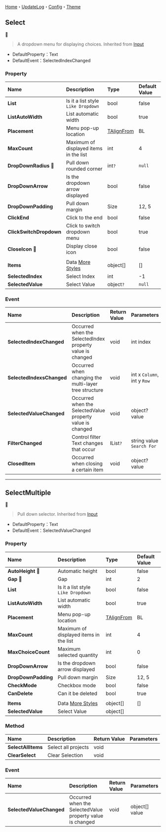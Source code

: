 ﻿[Home](../Home.md)・[UpdateLog](../UpdateLog.md)・[Config](../Config.md)・[Theme](../Theme.md)

## Select
👚

> A dropdown menu for displaying choices. Inherited from [Input](Input)

- DefaultProperty：Text
- DefaultEvent：SelectedIndexChanged

### Property

Name | Description | Type | Default Value |
:--|:--|:--|:--|
**List** | Is it a list style `Like Dropdown` | bool | false |
**ListAutoWidth** | List automatic width | bool | true |
**Placement** | Menu pop-up location | [TAlignFrom](Enum.md#talignfrom) | BL |
**MaxCount** | Maximum of displayed items in the list | int | 4 |
**DropDownRadius** 🔴 | Pull down rounded corner | int`?` | `null` |
**DropDownArrow** | Is the dropdown arrow displayed | bool | false |
**DropDownPadding** | Pull down margin | Size | 12, 5 |
**ClickEnd** | Click to the end | bool | false |
**ClickSwitchDropdown** | Click to switch dropdown menu | bool | true |
**CloseIcon** 🔴 | Display close icon | bool | false |
||||
**Items** | Data [More Styles](../DropdownStyles.md) | object[] | [] |
**SelectedIndex** | Select Index | int | -1 |
**SelectedValue** | Select Value | object`?` | `null` |

### Event

Name | Description | Return Value | Parameters |
:--|:--|:--|:--|
**SelectedIndexChanged** | Occurred when the SelectedIndex property value is changed | void | int index |
**SelectedIndexsChanged** | Occurred when changing the multi-layer tree structure | void | int x `Column`, int y `Row` |
**SelectedValueChanged** | Occurred when the SelectedValue property value is changed | void | object? value |
**FilterChanged** | Control filter Text changes that occur | IList<object>`?` | string value `Search For` |
**ClosedItem** | Occurred when closing a certain item | void | object? value |


***


## SelectMultiple
👚

> Pull down selector. Inherited from [Input](Input)

- DefaultProperty：Text
- DefaultEvent：SelectedValueChanged

### Property

Name | Description | Type | Default Value |
:--|:--|:--|:--|
**AutoHeight** 🔴 | Automatic height | bool | false |
**Gap** 🔴 | Gap | int | 2 |
**List** | Is it a list style `Like Dropdown` | bool | false |
**ListAutoWidth** | List automatic width | bool | true |
**Placement** | Menu pop-up location | [TAlignFrom](Enum.md#talignfrom) | BL |
**MaxCount** | Maximum of displayed items in the list | int | 4 |
**MaxChoiceCount** | Maximum selected quantity | int | 0 |
**DropDownArrow** | Is the dropdown arrow displayed | bool | false |
**DropDownPadding** | Pull down margin | Size | 12, 5 |
**CheckMode** | Checkbox mode | bool | false |
**CanDelete** | Can it be deleted | bool | true |
||||
**Items** | Data [More Styles](../DropdownStyles.md) | object[] | [] |
**SelectedValue** | Select Value | object[] | |

### Method

Name | Description | Return Value | Parameters |
:--|:--|:--|:--|
**SelectAllItems** | Select all projects | void | |
**ClearSelect** | Clear Selection | void | |

### Event

Name | Description | Return Value | Parameters |
:--|:--|:--|:--|
**SelectedValueChanged** | Occurred when the SelectedValue property value is changed | void | object[] value |